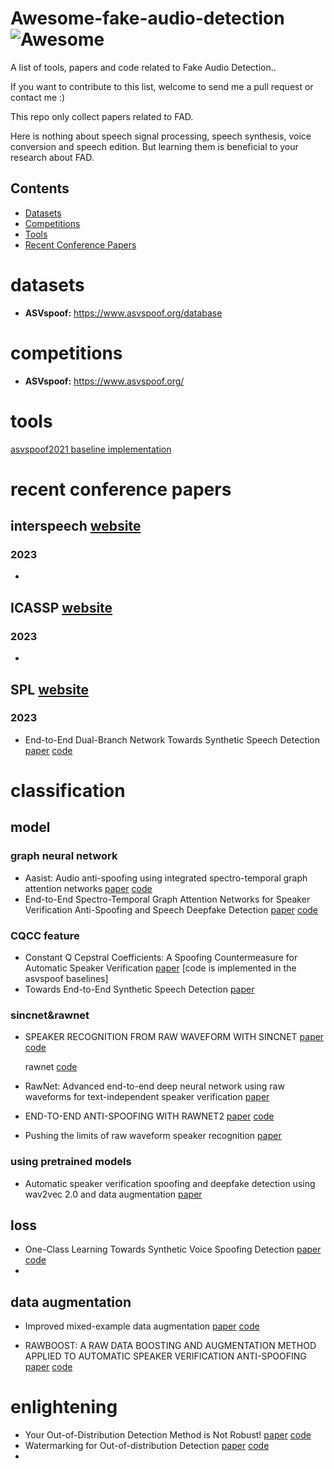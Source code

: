 # Awesome-fake-audio-detection![Awesome](https://cdn.rawgit.com/sindresorhus/awesome/d7305f38d29fed78fa85652e3a63e154dd8e8829/media/badge.svg)

A list of tools, papers and code related to Fake Audio Detection.. 

If you want to contribute to this list, welcome to send me a pull request or contact me :) 

This repo only collect papers related to FAD.  

Here is nothing about speech signal processing, speech synthesis, voice conversion and speech edition. But learning them is beneficial to your research about FAD.

## Contents

- [Datasets](#datasets)
- [Competitions](#competitions)
- [Tools](#tools)
- [Recent Conference Papers](#recent-conference-papers)



# datasets

- **ASVspoof:** https://www.asvspoof.org/database





# competitions

- **ASVspoof:** https://www.asvspoof.org/



# tools

[asvspoof2021 baseline implementation](https://github.com/asvspoof-challenge/2021.git)



# recent conference papers

## interspeech [website](https://interspeech2023.org/)

### 2023

- 







## ICASSP [website](https://2023.ieeeicassp.org/)

### 2023

- 











## SPL [website](https://dblp.uni-trier.de/db/journals/spl/index.html)

### 2023

- End-to-End Dual-Branch Network Towards Synthetic Speech Detection [paper](https://ieeexplore.ieee.org/document/10082951) [code](https://github.com/makaijie/End-to-End-Dual-Branch-Network-Towards-Synthetic-Speech-Detection)





# classification

## model

### graph neural network	

- Aasist: Audio anti-spoofing using integrated spectro-temporal graph attention networks [paper](https://arxiv.org/pdf/2110.01200.pdf) [code](https://github.com/clovaai/aasist) 
- End-to-End Spectro-Temporal Graph Attention Networks for Speaker Verification Anti-Spoofing and Speech Deepfake Detection [paper](https://arxiv.org/pdf/2107.12710.pdf)  [code](https://github.com/eurecom-asp/RawGAT-ST-antispoofing)

### CQCC feature

- Constant Q Cepstral Coefficients: A Spoofing Countermeasure for Automatic Speaker Verification [paper](https://www.asvspoof.org/papers/CSL_CQCC.pdf)  [code is implemented in the asvspoof baselines]
- Towards End-to-End Synthetic Speech Detection [paper](https://arxiv.org/pdf/2106.06341.pdf) 

### sincnet&rawnet

- SPEAKER RECOGNITION FROM RAW WAVEFORM WITH SINCNET [paper](https://arxiv.org/pdf/1808.00158.pdf) [code](https://github.com/mravanelli/SincNet/)

  rawnet 	[code](https://github.com/Jungjee/RawNet) 

- RawNet: Advanced end-to-end deep neural network using raw waveforms for text-independent speaker verification [paper](https://arxiv.org/pdf/1904.08104.pdf) 

- END-TO-END ANTI-SPOOFING WITH RAWNET2 [paper](https://arxiv.org/pdf/2011.01108.pdf) [code](https://github.com/eurecom-asp/rawnet2-antispoofing)

- Pushing the limits of raw waveform speaker recognition [paper](https://arxiv.org/pdf/2203.08488.pdf)



### using pretrained models

- Automatic speaker verification spoofing and deepfake detection using wav2vec 2.0 and data augmentation [paper](https://arxiv.org/pdf/2202.12233.pdf) 



## loss

- One-Class Learning Towards Synthetic Voice Spoofing Detection [paper](https://arxiv.org/pdf/2010.13995.pdf) [code](https://github.com/yzyouzhang/AIR-ASVspoof)
- 





## data augmentation

- Improved mixed-example data augmentation [paper](https://arxiv.org/pdf/1805.11272.pdf) [code](https://github.com/ceciliaresearch/MixedExample)

- RAWBOOST: A RAW DATA BOOSTING AND AUGMENTATION METHOD APPLIED TO AUTOMATIC SPEAKER VERIFICATION ANTI-SPOOFING [paper](https://arxiv.org/pdf/2111.04433.pdf) [code](https://github.com/TakHemlata/RawBoost-antispoofing)











# enlightening

- Your Out-of-Distribution Detection Method is Not Robust! [paper](https://proceedings.neurips.cc/paper_files/paper/2022/file/1f6591cc41be737e9ba4cc487ac8082d-Paper-Conference.pdf)  [code](https://github.com/rohban-lab/ATD)
- Watermarking for Out-of-distribution Detection [paper](https://proceedings.neurips.cc/paper_files/paper/2022/file/63fa7efdd3bcf944a4bd6e0ff6a50041-Paper-Conference.pdf)  [code](https://github.com/QizhouWang/watermarking)
- 





